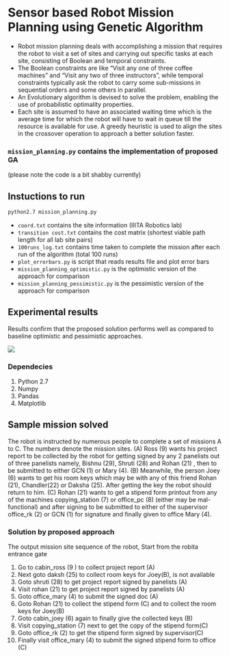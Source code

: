 # Sensor based Robot Mission Planning using Genetic Algorithm


- Robot mission planning deals with accomplishing a mission that requires the robot to visit a set of sites and carrying out specific tasks at each site, consisting of Boolean and temporal constraints. 
- The Boolean constraints are like “Visit any one of three coffee machines” and “Visit any two of three instructors”, while temporal constraints typically ask the robot to carry some sub-missions in sequential orders and some others in parallel.
- An Evolutionary algorithm is devised to solve the problem, enabling the use of probabilistic optimality properties. 
- Each site is assumed to have an associated waiting time which is the average time for which the robot will have to wait in queue till the resource is available for use. A greedy heuristic is used to align the sites in the crossover operation to approach a better solution faster. 

###  `mission_planning.py` contains the implementation of proposed GA 
(please note the code is a bit shabby currently)

## Instuctions to run

```bash 
python2.7 mission_planning.py
```

- `coord.txt` contains the site information (IIITA Robotics lab)
- `transition cost.txt`  contains the cost matrix (shortest viable path length for all lab site pairs)
- `100runs_log.txt` contains time taken to complete the mission after each run of the algorithm (total 100 runs)
- `plot_errorbars.py` is script that reads results file and plot error bars
- `mission_planning_optimistic.py` is the optimistic version of the approach for comparison
- `mission_planning_pessimistic.py` is the pessimistic version of the approach for comparison

## Experimental results
 
 Results confirm that the proposed solution performs well as compared to baseline optimistic and pessimistic approaches.

<img src ="https://user-images.githubusercontent.com/18103181/49593378-6edba100-f999-11e8-804f-92d94542152e.jpg">


### Dependecies 
1. Python 2.7
2. Numpy
3. Pandas
4. Matplotlib

## Sample mission solved
The robot is instructed by numerous people to complete a set of missions A to C. The numbers denote the mission sites. (A) Ross (9) wants his project report to be collected by the robot for getting signed by any 2 panelists out of three panelists namely, Bishnu (29), Shruti (28) and Rohan (21) , then to be submitted to either GCN (1) or Mary (4). (B) Meanwhile, the person Joey (6) wants to get his room keys which may be with any of this friend Rohan (21), Chandler(22) or Daksha (25). After getting the key the robot should return to him. (C) Rohan (21)  wants to get a stipend form printout from any of the machines copying_station (7) or office_pc (8) (either may be mal-functional) and after signing to be submitted to either of the supervisor office_rk (2) or GCN (1) for signature and finally given to office Mary (4).

### Solution by proposed approach
The output mission site sequence of the robot, Start from the robita entrance gate
1.  Go to cabin_ross (9 )  to collect project report (A)
2.  Next goto daksh (25)  to collect room keys for Joey(B), is not available
3.  Goto shruti (28) to get project report signed by panelists (A) 
4.  Visit rohan (21) to get project report signed by panelists (A) 
5.  Goto office_mary (4) to submit the signed doc (A)
6. Goto Rohan (21) to collect the stipend form (C) and to collect the room keys for Joey(B)
7. Goto cabin_joey (6)  again to finally give the collected keys (B)
8. Visit copying_station (7)  next to get the copy of the stipend form(C)
9. Goto office_rk (2)  to get the stipend form signed by supervisor(C)
10. Finally visit office_mary (4)  to submit the signed stipend form to office (C)
